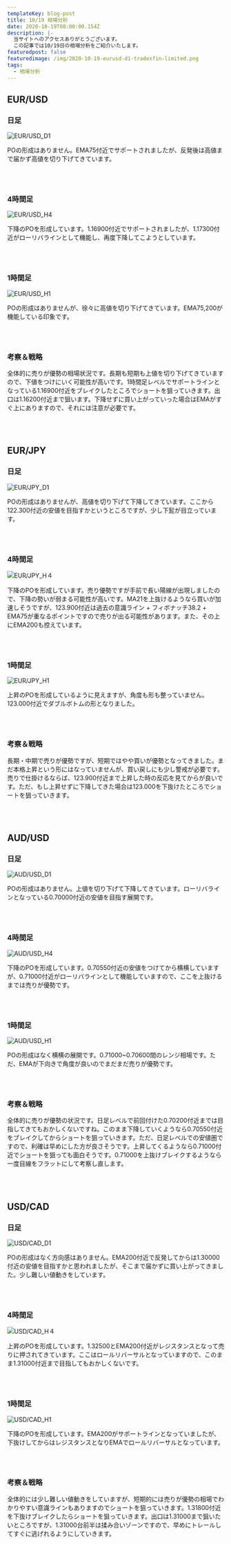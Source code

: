 ```yaml
---
templateKey: blog-post
title: 10/19 相場分析
date: 2020-10-19T08:00:00.154Z
description: |-
  当サイトへのアクセスありがとうございます。
  この記事では10/19日の相場分析をご紹介いたします。
featuredpost: false
featuredimage: /img/2020-10-19-eurusd-d1-tradexfin-limited.png
tags:
  - 相場分析
---
```

## EUR/USD

### 日足

![EUR/USD_D1](/img/2020-10-19-eurusd-d1-tradexfin-limited.png)

POの形成はありません。EMA75付近でサポートされましたが、反発後は高値まで届かず高値を切り下げてきています。

<br/>
<br/>

### 4時間足

![EUR/USD_H4](/img/2020-10-19-eurusd-h4-tradexfin-limited.png)

下降のPOを形成しています。1.16900付近でサポートされましたが、1.17300付近がローリバラインとして機能し、再度下降してこようとしています。

<br/>
<br/>

### 1時間足

![EUR/USD_H1](/img/2020-10-19-eurusd-h1-tradexfin-limited.png)

POの形成はありませんが、徐々に高値を切り下げてきています。EMA75,200が機能している印象です。

<br/>
<br/>

### 考察＆戦略

全体的に売りが優勢の相場状況です。長期も短期も上値を切り下げてきていますので、下値をつけにいく可能性が高いです。1時間足レベルでサポートラインとなっている1.16900付近をブレイクしたところでショートを狙っていきます。出口は1.16200付近まで狙います。下降せずに買い上がっていった場合はEMAがすぐ上にありますので、それには注意が必要です。

<br/>
<br/>

## EUR/JPY

### 日足

![EUR/JPY_D1](/img/2020-10-19-eurjpy-d1-tradexfin-limited.png)

POの形成はありませんが、高値を切り下げて下降してきています。ここから122.300付近の安値を目指すかというところですが、少し下髭が目立っています。

<br/>
<br/>

### 4時間足

![EUR/JPY_H４](/img/2020-10-19-eurjpy-h4-tradexfin-limited.png)

下降のPOを形成しています。売り優勢ですが手前で長い陽線が出現しましたので、下降の勢いが弱まる可能性が高いです。MA21を上抜けるようなら買いが加速しそうですが、123.900付近は過去の意識ライン + フィボナッチ38.2 + EMA75が重なるポイントですので売りが出る可能性があります。また、その上にEMA200も控えています。

<br/>
<br/>

### 1時間足

![EUR/JPY_H1](/img/2020-10-19-eurjpy-h1-tradexfin-limited.png)

上昇のPOを形成しているように見えますが、角度も形も整っていません。123.000付近でダブルボトムの形となりました。

<br/>
<br/>

### 考察＆戦略

長期・中期で売りが優勢ですが、短期ではやや買いが優勢となってきました。まだ本格上昇という形にはなっていませんが、買い戻しにも少し警戒が必要です。売りで仕掛けるならば、123.900付近まで上昇した時の反応を見てからが良いです。ただ、もし上昇せずに下降してきた場合は123.000を下抜けたところでショートを狙っていきます。

<br/>
<br/>

## AUD/USD

### 日足

![AUD/USD_D1](/img/2020-10-19-audusd-d1-tradexfin-limited.png)

POの形成はありません。上値を切り下げて下降してきています。ローリバラインとなっている0.70000付近の安値を目指す展開です。

<br/>
<br/>

### 4時間足

![AUD/USD_H4](/img/2020-10-19-audusd-h4-tradexfin-limited.png)

下降のPOを形成しています。0.70550付近の安値をつけてから横横していますが、0.71000付近がローリバラインとして機能していますので、ここを上抜けるまでは売りが優勢です。

<br/>
<br/>

### 1時間足

![AUD/USD_H1](/img/2020-10-19-audusd-h1-tradexfin-limited.png)

POの形成はなく横横の展開です。0.71000~0.70600間のレンジ相場です。ただ、EMAが下向きで角度が良いのでまだまだ売りが優勢です。

<br/>
<br/>

### 考察＆戦略

全体的に売りが優勢の状況です。日足レベルで前回付けた0.70200付近までは目指してきてもおかしくないですね。このまま下降していくようなら0.70550付近をブレイクしてからショートを狙っていきます。ただ、日足レベルでの安値圏ですので、利確は早めにした方が良さそうです。上昇してくるようなら0.71000付近でショートを狙っても面白そうです。0.71000を上抜けブレイクするようなら一度目線をフラットにして考察し直します。

<br/>
<br/>

## USD/CAD

### 日足

![USD/CAD_D1](/img/2020-10-19-usdcad-d1-tradexfin-limited.png)

POの形成はなく方向感はありません。EMA200付近で反発してからは1.30000付近の安値を目指すかと思われましたが、そこまで届かずに買い上がってきました。少し難しい値動きをしています。

<br/>
<br/>

### 4時間足

![USD/CAD_H４](/img/2020-10-19-usdcad-h4-tradexfin-limited.png)

上昇のPOを形成しています。1.32500とEMA200付近がレジスタンスとなって売りに押されてきています。ここはロールリバーサルとなっていますので、このまま1.31000付近まで目指してもおかしくないです。

<br/>
<br/>

### 1時間足

![USD/CAD_H1](/img/2020-10-19-usdcad-h1-tradexfin-limited.png)

下降のPOを形成しています。EMA200がサポートラインとなっていましたが、下抜けしてからはレジスタンスとなりEMAでロールリバーサルとなっています。

<br/>
<br/>

### 考察＆戦略

全体的には少し難しい値動きをしていますが、短期的には売りが優勢の相場でわかりやすい意識ラインもありますのでショートを狙っていきます。1.31800付近を下抜けブレイクしたらショートを狙っていきます。出口は1.31000まで狙いたいところですが、1.31000台前半は揉み合いゾーンですので、早めにトレールしてすぐに逃げれるようにしていきます。

